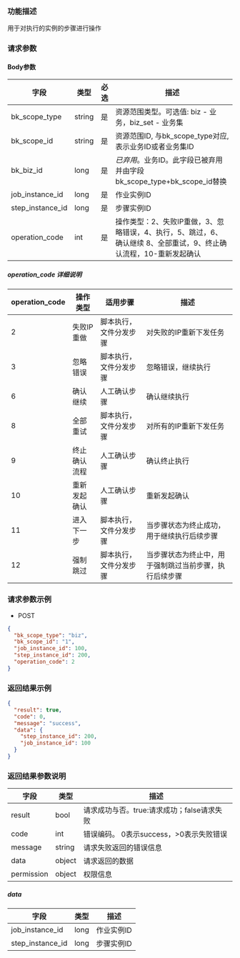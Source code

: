 ### 功能描述

用于对执行的实例的步骤进行操作

### 请求参数

#### Body参数

| 字段               | 类型     | 必选 | 描述                                                              |
|------------------|--------|----|-----------------------------------------------------------------|
| bk_scope_type    | string | 是  | 资源范围类型。可选值: biz - 业务，biz_set - 业务集                              |
| bk_scope_id      | string | 是  | 资源范围ID, 与bk_scope_type对应, 表示业务ID或者业务集ID                         |
| bk_biz_id        | long   | 是  | *已弃用*。业务ID。此字段已被弃用并由字段bk_scope_type+bk_scope_id替换               |
| job_instance_id  | long   | 是  | 作业实例ID                                                          |
| step_instance_id | long   | 是  | 步骤实例ID                                                          |
| operation_code   | int    | 是  | 操作类型：2、失败IP重做，3、忽略错误，4、执行，5、跳过，6、确认继续 8、全部重试，9、终止确认流程，10-重新发起确认 |

##### operation_code 详细说明

| operation_code | 操作类型   | 适用步骤        | 描述                          |
|----------------|--------|-------------|-----------------------------|
| 2              | 失败IP重做 | 脚本执行，文件分发步骤 | 对失败的IP重新下发任务                |
| 3              | 忽略错误   | 脚本执行，文件分发步骤 | 忽略错误，继续执行                   |
| 6              | 确认继续   | 人工确认步骤      | 确认继续执行                      |
| 8              | 全部重试   | 脚本执行，文件分发步骤 | 对所有的IP重新下发任务                |
| 9              | 终止确认流程 | 人工确认步骤      | 确认终止执行                      |
| 10             | 重新发起确认 | 人工确认步骤      | 重新发起确认                      |
| 11             | 进入下一步  | 脚本执行，文件分发步骤 | 当步骤状态为终止成功，用于继续执行后续步骤       |
| 12             | 强制跳过   | 脚本执行，文件分发步骤 | 当步骤状态为终止中，用于强制跳过当前步骤，执行后续步骤 |

### 请求参数示例

- POST

```json
{
  "bk_scope_type": "biz",
  "bk_scope_id": "1",
  "job_instance_id": 100,
  "step_instance_id": 200,
  "operation_code": 2
}
```

### 返回结果示例

```json
{
  "result": true,
  "code": 0,
  "message": "success",
  "data": {
    "step_instance_id": 200,
    "job_instance_id": 100
  }
}
```

### 返回结果参数说明

| 字段         | 类型     | 描述                         |
|------------|--------|----------------------------|
| result     | bool   | 请求成功与否。true:请求成功；false请求失败 |
| code       | int    | 错误编码。 0表示success，>0表示失败错误  |
| message    | string | 请求失败返回的错误信息                |
| data       | object | 请求返回的数据                    |
| permission | object | 权限信息                       |

##### data

| 字段               | 类型   | 描述     |
|------------------|------|--------|
| job_instance_id  | long | 作业实例ID |
| step_instance_id | long | 步骤实例ID |
